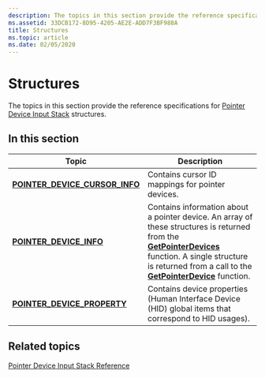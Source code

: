 ```yaml
---
description: The topics in this section provide the reference specifications for Pointer Device Input Stack structures.
ms.assetid: 33DCB172-8D95-4205-AE2E-ADD7F3BF988A
title: Structures
ms.topic: article
ms.date: 02/05/2020
---
```


# Structures

The topics in this section provide the reference specifications for [Pointer Device Input Stack](pointer-device-stack-portal.md) structures.

## In this section

| Topic | Description |
|---|---|
| [**POINTER_DEVICE_CURSOR_INFO**](/windows/win32/api/winuser/ns-winuser-pointer_device_cursor_info)<br/> | Contains cursor ID mappings for pointer devices.<br/> |
| [**POINTER_DEVICE_INFO**](/windows/win32/api/winuser/ns-winuser-pointer_device_info)<br/> | Contains information about a pointer device. An array of these structures is returned from the [**GetPointerDevices**](/windows/win32/api/winuser/nf-winuser-getpointerdevices) function. A single structure is returned from a call to the [**GetPointerDevice**](/windows/win32/api/winuser/nf-winuser-getpointerdevice) function. <br/> |
| [**POINTER_DEVICE_PROPERTY**](/windows/win32/api/winuser/ns-winuser-pointer_device_property)<br/> | Contains device properties (Human Interface Device (HID) global items that correspond to HID usages).<br/> |

## Related topics

[Pointer Device Input Stack Reference](unified-input-stack-reference.md)
